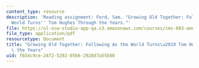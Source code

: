 ```yaml
---
content_type: resource
description: 'Reading assignment: Ford, Sam. "Growing Old Together: Following As the
  World Turns'' Tom Hughes Through the Years."'
file: https://ol-ocw-studio-app-qa.s3.amazonaws.com/courses/cms-603-american-soap-operas-spring-2008/f654c9ce2472529205b62928d7a55b08_tomhughes.pdf
file_type: application/pdf
resourcetype: Document
title: "Growing Old Together: Following As the World Turns\u2019 Tom Hughes Through\
  \ the Years"
uid: f654c9ce-2472-5292-05b6-2928d7a55b08
---
```

